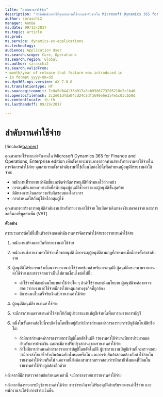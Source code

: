```yaml
---
title: "ลำดับงานค่าใช้จ่าย"
description: "หัวข้อนี้อธิบายวิธีที่คุณสามารถใช้ระบบลำดับงานใน Microsoft Dynamics 365 for Finance and Operations, Enterprise edition เพื่อตั้งค่ากระบวนการตรวจทานสำหรับรายงานค่าใช้จ่ายในการจัดการค่าใช้จ่าย"
author: saraschi2
manager: AnnBe
ms.date: 09/13/2017
ms.topic: article
ms.prod: 
ms.service: dynamics-ax-applications
ms.technology: 
audience: Application User
ms.search.scope: Core, Operations
ms.search.region: Global
ms.author: saraschi2
ms.search.validFrom:
- month/year of release that feature was introduced in
- in format yyyy-mm-dd
ms.dyn365.ops.version: AX 7.0.0
ms.translationtype: HT
ms.sourcegitcommit: 7e0a5d044133b917a3eb9386773205218e5c1b40
ms.openlocfilehash: 2c2e01d4da04cd24c2df1690e6e354e1c03cb50d
ms.contentlocale: th-th
ms.lasthandoff: 09/29/2017

---
```


# <a name="expense-workflow"></a>ลำดับงานค่าใช้จ่าย

[!include[banner](../includes/banner.md)]

คุณสามารถใช้ระบบลำดับงานใน Microsoft Dynamics 365 for Finance and Operations, Enterprise edition เพื่อตั้งค่ากระบวนการตรวจทานสำหรับรายงานค่าใช้จ่ายในการจัดการค่าใช้จ่าย คุณสามารถตั้งค่าลำดับงานที่ใช้เงื่อนไขต่อไปนี้เพื่อกำหนดผู้อนุมัติรายงานค่าใช้จ่าย:

- พนักงานที่รายงานลำดับชั้นและขีดจำกัดการอนุมัติที่กำหนดไว้ล่วงหน้า
- การอนุมัติแบบหลายระดับที่สนับสนุนผู้อนุมัติชั่วคราวและผู้อนุมัติขั้นสุดท้าย
- มิติทางการเงินและความรับผิดชอบของโครงการ
- การกำหนดให้กับผู้ใช้หรือกลุ่มผู้ใช้

คุณสามารถสร้างการอนุมัติลำดับงานสำหรับรายงานค่าใช้จ่าย ใบเบิกค่าเดินทาง เงินทดรองจ่าย และการขอคืนภาษีมูลค่าเพิ่ม (VAT)

**ตัวอย่าง**

กระบวนการต่อไปนี้เป็นตัวอย่างของลำดับงานการจัดการค่าใช้จ่ายของรายงานค่าใช้จ่าย

1. พนักงานสร้างและบันทึกรายงานค่าใช้จ่าย
2. พนักงานส่งรายงานค่าใช้จ่ายเพื่อขออนุมัติ มีการระบุผู้อนุมัติตามกฎที่กำหนดเมื่อมีการตั้งค่าลำดับงาน
3. ผู้อนุมัติได้รับการแจ้งเตือนว่ารายงานค่าใช้จ่ายพร้อมสำหรับการอนุมัติ ผู้อนุมัติตรวจทานรายงานค่าใช้จ่าย และตรวจสอบว่าเป็นไปตามเงื่อนไขต่อไปนี้:

    - ค่าใช้จ่ายไม่ละเมิดนโยบายค่าใช้จ่ายใด ๆ ถ้าค่าใช้จ่ายละเมิดนโยบาย ผู้อนุมัติจะต้องตรวจสอบว่ารายงานค่าใช้จ่ายมีการให้เหตุผลทางธุรกิจที่ถูกต้อง
    - มีการแนบใบเสร็จรับเงินกับรายงานค่าใช้จ่าย

4. ผู้อนุมัติอนุมัติรายงานค่าใช้จ่าย
5. จะมีการกำหนดรายงานค่าใช้จ่ายให้กับผู้ประสานงานบัญชีเจ้าหนี้เพื่อการลงรายการบัญชี
6. หนึ่งในขั้นตอนต่อไปนี้จะเกิดขึ้นโดยขึ้นอยู่กับว่ามีการกำหนดค่าการลงรายการบัญชีอัตโนมัติหรือไม่:

    - ถ้ามีการกำหนดค่าการลงรายการบัญชีโดยอัตโนมัติ รายงานค่าใช้จ่ายจะมีการประมวลผลสำหรับการชำระเงิน และจะมีการปรับปรุงสถานะของรายงานค่าใช้จ่าย
    - ถ้าไม่มีการกำหนดค่าการลงรายการบัญชีโดยอัตโนมัติ ผู้ประสานงานบัญชีเจ้าหนี้จะตรวจสอบว่ามีการส่งใบเสร็จรับเงินต้นฉบับทั้งหมดหรือไม่ และการรับสินค้าสอดคล้องกับค่าใช้จ่ายในรายงานค่าใช้จ่ายหรือไม่ นอกจากนี้ยังต้องสามารถตรวจสอบว่ารหัสภาษีทั้งหมดที่ป้อนในรายงานค่าใช้จ่ายถูกต้องอีกด้วย

หลังจากที่มีการตรวจสอบข้อกำหนดเหล่านี้ จะมีการลงรายการรายงานค่าใช้จ่าย

หลังจากที่ลงรายการบัญชีรายงานค่าใช้จ่าย การชำระเงินจะได้รับอนุมัติสำหรับรายงานค่าใช้จ่าย และพนักงานจะได้รับการชำระเงินคืน

